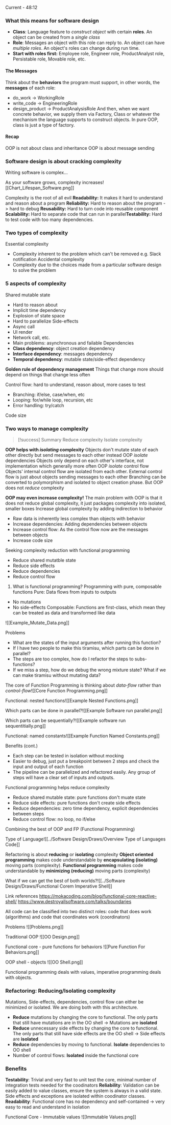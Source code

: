 Current - 48:12
### What this means for software design
- **Class**: Language feature to *construct object* with certain **roles**. An object can be created from a *single class*
- **Role**: Messages an object with this role can reply to. An object can have *multiple roles*. An object's roles can change during run time.
- **Start with roles first:** Employee role, Engineer role, ProductAnalyst role, Persistable role, Movable role, etc.

#### The Messages
Think about the **behaviors** the program must support, in other words, the **messages** of each role:
- do_work -> WorkingRole
- write_code -> EngineeringRole
- design_product -> ProductAnalysisRole
And then, when we want concrete behavior, we supply them via Factory, Class or whatever the mechanism the language supports to construct objects. In pure OOP, class is just a type of factory.

#### Recap
OOP is not about class and inheritance
OOP is about message sending
### Software design is about cracking complexity
Writing software is complex...

As your software grows, complexity increases![[Chart_Lifespan_Software.png]]

Complexity is the root of all evil
**Readability:** It makes it hard to understand and reason about a program
**Reliability:** Hard to reason about the program -> hard to debug
**Reusability:** Hard to turn code into reusable component
**Scalability:** Hard to separate code that can run in parallel**Testability:** Hard to test code with too many dependencies.

### Two types of complexity
Essential complexity
- Complexity inherent to the problem which can't be removed e.g. Slack notification
Accidental complexity
- Complexity due to the choices made from a particular software design to solve the problem

### 5 aspects of complexity
Shared mutable state
- Hard to reason about
- Implicit time dependency
- Explosion of state space
- Hard to parallelize
Side-effects
- Async call
- UI render
- Network call, etc.
- Main problems: asynchronous and failable
Dependencies
- **Class dependency**: object creation dependency
- **Interface dependency**: messages dependency
- **Temporal dependency**: mutable state/side-effect dependency

**Golden rule of dependency management**
Things that change more should depend on things that change less often

Control flow: hard to understand, reason about, more cases to test
- Branching: if/else, case/when, etc
- Looping: for/while loop, recursion, etc
- Error handling: try/catch

Code size

### Two ways to manage complexity

> [!success] Summary
> Reduce complexity
> Isolate complexity


**OOP helps with *isolating* complexity**
Objects don't mutate state of each other directly but send messages to each other instead
OOP *isolate* dependencies
Objects only depend on each other's interface, not implementation which generally more often
OOP *isolate* control flow
Objects' internal control flow are isolated from each other. External control flow is just about objects sending messages to each other
Branching can be converted to polymorphism and isolated to object creation phase.
But OOP does not *reduce* complexity

**OOP may even increase complexity!**
The main problem with OOP is that it does not reduce global complexity, it just packages complexity into isolated, smaller boxes
Increase global complexity by adding indirection to behavior
- Raw data is inherently less complex than objects with behavior
- Increase dependencies: Adding dependencies between objects
- Increase control flow: As the control flow now are the messages between objects
- Increase code size

Seeking complexity reduction with functional programming
- Reduce shared mutatble state
- Reduce side effects
- Reduce dependencies
- Reduce control flow

1) What is functional programming?
Programming with pure, composable functions
Pure: Data flows from inputs to outputs
- No mutations
- No side-effects
Composable: Functions are first-class, which mean they can be treated as data and transformed like data

![[Example_Mutate_Data.png]]

Problems
- What are the states of the input arguments after running this function?
- If I have two people to make this tiramisu, which parts can be done in parallel?
- The steps are too complex, how do I refactor the steps to subs-functions?
- If we miss a step, how do we debug the wrong mixture state?
What if  we can make tiramisu without mutating data?

The core of Function Programming is thinking about *data-flow* rather than *control-flow*![[Core Function Programming.png]]

Functional: nested functions![[Example Nested Functions.png]]

Which parts can be done in parallel?![[Example Software run parallel.png]]

Which parts can be sequentially?![[Example software run sequentitially.png]]

Functional: named constants![[Example Function Named Constants.png]]

Benefits (cont.)
- Each step can be tested in isolation without mocking
- Easier to debug, just put a breakpoint between 2 steps and check the input and output of each function
- The pipeline can be parallelized and refactored easily. Any group of steps will have a clear set of inputs and outputs.

Functional programming helps reduce complexity
- Reduce shared mutable state: pure functions don't muate state
- Reduce side effects: pure functions don't create side effects
- Reduce dependencies: zero time dependency, explicit dependencies between steps
- Reduce control flow: no loop, no if/else

Combining the best of OOP and FP (Functional Programming)

Type of Language![[../Software Design/Draws/Overview Type of Languages Code]]

Refactoring is about **reducing** or **isolating** complexity
**Object oriented programming** makes code understandable by **encapsulating (isolating)** moving parts (complexity).
**Functional programming** makes code understandable by **minimizing (reducing)** moving parts (complexity)

What if we can get the best of both worlds?![[../Software Design/Draws/Functional Corem Imperative Shell]]

Link references
https://mokacoding.com/blog/functional-core-reactive-shell/
https://www.destroyallsoftware.com/talks/boundaries

All code can be classified into two distinct roles: code that does work (algorithms) and code that coordinates work (coordinators)

Problems
![[Problems.png]]

Traditional OOP
![[OO Design.png]]

Functional core - pure functions for behaviors
![[Pure Function For Behaviors.png]]

OOP shell - objects
![[OO Shell.png]]

Functional programming deals with values, imperative programming deals with objects.

### Refactoring: Reducing/Isolating complexity
Mutations, Side-effects, dependencies, control flow can either be minimized or isolated. We are doing both with this architecture.
- **Reduce** mutations by changing the core to functional. The only parts that still have mutations are in the OO shell -> Mutations are **isolated**
- **Reduce** unnecessary side effects by changing the core to functional. The only parts that still have side effects are the OO shell -> Side effects are **isolated**
- **Reduce** dependencies by moving to functional. **Isolate** dependencies to OO shell
- Number of control flows: **Isolated** inside the functional core

### Benefits
**Testability**: Trivial and very fast to unit test the core, minimal number of integration tests needed for the coodinators
**Reliability**: Validation can be easily added to value classes, ensure the system is always in a valid state. Side effects and exceptions are isolated within coodinator classes.
**Readability**: Functional core has no dependency and self-contained -> very easy to read and understand in isolation

Functional Core - Immutable values
![[Immutable Values.png]]
